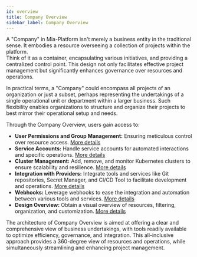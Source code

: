 ```yaml
---
id: overview
title: Company Overview
sidebar_label: Company Overview
---
```


A "Company" in Mia-Platform isn't merely a business entity in the traditional sense. It embodies a resource overseeing a collection of projects within the platform.  
Think of it as a container, encapsulating various initiatives, and providing a centralized control point. This design not only facilitates effective project management but significantly enhances governance over resources and operations.

In practical terms, a "Company" could encompass all projects of an organization or just a subset, perhaps representing the undertakings of a single operational unit or department within a larger business. Such flexibility enables organizations to structure and organize their projects to best mirror their operational setup and needs.

Through the Company Overview, users gain access to:

- **User Permissions and Group Management:** Ensuring meticulous control over resource access. [More details](/development_suite/identity-and-access-management/index.md)
- **Service Accounts:** Handle service accounts for automated interactions and specific operations. [More details](/development_suite/identity-and-access-management/manage-service-accounts.md)
- **Cluster Management:** Add, remove, and monitor Kubernetes clusters to ensure scalability and resilience. [More details](/console/company-configuration/clusters-management/cluster-setup.mdx)
- **Integration with Providers:** Integrate tools and services like Git repositories, Secret Manager, and CI/CD Tool to facilitate development and operations. [More details](/console/company-configuration/providers/configure-provider.mdx)
- **Webhooks:** Leverage webhooks to ease the integration and automation between various tools and services. [More details](/console/company-configuration/webhooks.md)
- **Design Overview:** Obtain a visual overview of resources, filtering, organization, and customization. [More details](/console/company-configuration/design-overview.md)

The architecture of Company Overview is aimed at offering a clear and comprehensive view of business undertakings, with tools readily available to optimize efficiency, governance, and integration. This all-inclusive approach provides a 360-degree view of resources and operations, while simultaneously streamlining and enhancing project management.

